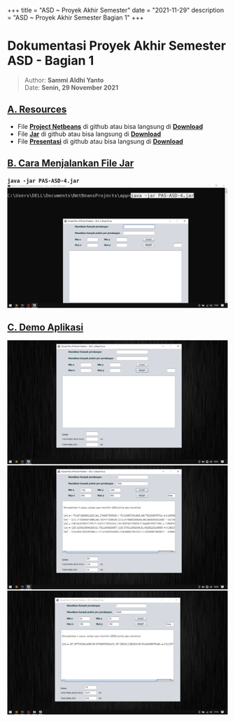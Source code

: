+++
title = "ASD ~ Proyek Akhir Semester"
date = "2021-11-29"
description = "ASD ~ Proyek Akhir Semester Bagian 1"
+++

# Dokumentasi Proyek Akhir Semester ASD - Bagian 1

> Author: **Sammi Aldhi Yanto**\
> Date: **Senin, 29 November 2021**

## [A. Resources]() 
- File [**Project Netbeans**](https://github.com/SemmiDev/Closest-Pair-Points/tree/main/PAS-ASD-1) di github atau bisa langsung di [**Download**](/assets/asd/PAS-ASD-1.zip)
- File [**Jar**](https://github.com/SemmiDev/Closest-Pair-Points/blob/main/PAS-ASD-4.jar) di github atau bisa langsung di [**Download**](/assets/asd/PAS-ASD-4.jar)
- File [**Presentasi**](https://github.com/SemmiDev/Closest-Pair-Points/blob/main/PAS-ASD-4-PPT.pdf) di github atau bisa langsung di [**Download**](/assets/asd/PAS-ASD-4-PPT.pdf)

## [B. Cara Menjalankan File Jar]()
**`java -jar PAS-ASD-4.jar`**
![how to run](/assets/asd/0.png)

## [C. Demo Aplikasi]()
![demo 1](/assets/asd/1.png)
![demo 2](/assets/asd/2.png)
![demo 3](/assets/asd/3.png)
